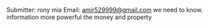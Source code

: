 Submitter: rony mia
Email: amir529999@gmail.com
we need to know. information more powerful the money and property